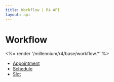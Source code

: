 ```yaml
---
title: Workflow | R4 API
layout: api
---
```


# Workflow

<%= render '/millennium/r4/base/workflow.*' %>

* [Appointment](/millennium/r4/base/workflow/appointment)
* [Schedule](/millennium/r4/base/workflow/schedule)
* [Slot](/millennium/r4/base/workflow/slot)
